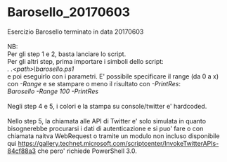 # Barosello_20170603
Esercizio Barosello terminato in data 20170603<br />
<br />
NB:<br />
Per gli step 1 e 2, basta lanciare lo script.<br />
Per gli altri step, prima importare i simboli dello script:<br />
*. .\<path>\barosello.ps1*<br />
e poi eseguirlo con i parametri. E' possibile specificare il range (da 0 a x) con *-Range* e se stampare o meno il risultato con *-PrintRes*:<br />
*Barosello -Range 100 -PrintRes*<br />
<br />
Negli step 4 e 5, i colori e la stampa su console/twitter e' hardcoded.<br />
<br />
Nello step 5, la chiamata alle API di Twitter e' solo simulata in quanto bisognerebbe procurarsi i dati di autenticazione e si puo' fare o con chiamata naitva WebRequest o tramite un modulo non incluso disponibile qui https://gallery.technet.microsoft.com/scriptcenter/InvokeTwitterAPIs-84cf88a3 che pero' richiede PowerShell 3.0.
